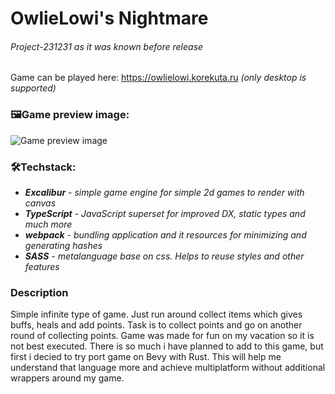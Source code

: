 # OwlieLowi's Nightmare
###### Project-231231 as it was known before release
Game can be played here: https://owlielowi.korekuta.ru *(only desktop is supported)*

### 🖼️Game preview image:
![Game preview image](https://korekuta.ru/static/minigames/project231231/static-images/preview.png)

### 🛠️Techstack:
* ***Excalibur** - simple game engine for simple 2d games to render with canvas*  
* ***TypeScript** - JavaScript superset for improved DX, static types and much more*  
* ***webpack** - bundling application and it resources for minimizing and generating hashes*   
* ***SASS** - metalanguage base on css. Helps to reuse styles and other features*

### Description
Simple infinite type of game. Just run around collect items which gives buffs, heals and add points. Task is to collect points and go on another round of collecting points. Game was made for fun on my vacation so it is not best executed. There is so much i have planned to add to this game, but first i decied to try port game on Bevy with Rust. This will help me understand that language more and achieve multiplatform without additional wrappers around my game.
